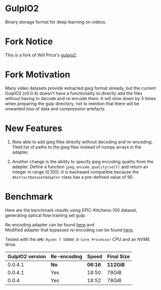 # GulpIO2

Binary storage format for deep learning on videos.

# Fork Notice

This is a fork of Will Price's [gulpio2](https://github.com/willprice/GulpIO2).

# Fork Motivation
Many video datasets provide extracted jpeg format already, but the current GulpIO2 (v0.0.4) doesn't have a functionality to directly add the files without having to decode and re-encode them. It will slow down by 3 times when preparing the gulp directory, not to mention that there will be unwanted loss of data and compression artefacts.

# New Features

1. Now able to add jpeg files directly without decoding and re-encoding. Yield list of paths to the jpeg files instead of numpy arrays in the adapter.

2. Another change is the ability to specify jpeg encoding quality from the adapter. Define a function `jpeg_encode_quality(self)` and return an integer in range (0,100]. It is backward compatible because the `AbstractDatasetAdapter` class has a pre-defined value of 90.

# Benchmark

Here are the benchmark results using EPIC-Kitchens-100 dataset, generating optical flow training set gulp.

Re-encoding adapter can be found [here](https://github.com/epic-kitchens/C1-Action-Recognition-TSN-TRN-TSM/blob/2b7fa1894656e71dc5f8935213396b12c01b2eef/src/utils/gulp_adapter.py) and  
Modified adapter that bypasses re-encoding can be found [here](https://github.com/kiyoon/video_datasets_api/blob/d35e38e8a34aca0332553cd2d7e89c120c0c89a3/video_datasets_api/epic_kitchens_100/gulp_adapter.py).

Tested with the `AMD Ryzen 7 5800X 8-Core Processor` CPU and an NVME drive.

|GulpIO2 version|Re-encoding|Speed    |Final Size|
|---------------|-----------|---------|----------|
|0.0.4.1        |**No**     |**06:16**|**112GiB**|
|0.0.4.1        |Yes        |18:50    |78GiB     |
|0.0.4          |Yes        |18:52    |78GiB     |
